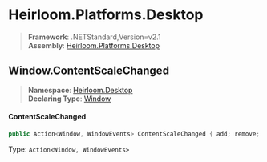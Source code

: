 # Heirloom.Platforms.Desktop

> **Framework**: .NETStandard,Version=v2.1  
> **Assembly**: [Heirloom.Platforms.Desktop][0]  

## Window.ContentScaleChanged

> **Namespace**: [Heirloom.Desktop][0]  
> **Declaring Type**: [Window][1]  

#### ContentScaleChanged

```cs
public Action<Window, WindowEvents> ContentScaleChanged { add; remove; }
```

Type: `Action<Window, WindowEvents>`

[0]: ../../../Heirloom.Platforms.Desktop.md
[1]: ../Window.md
